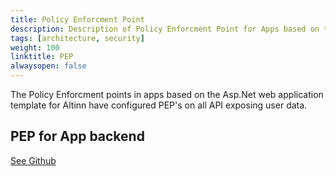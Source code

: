 ```yaml
---
title: Policy Enforcment Point
description: Description of Policy Enforcment Point for Apps based on the .Net web template for Altinn Apps
tags: [architecture, security]
weight: 100
linktitle: PEP
alwaysopen: false
---
```


The Policy Enforcment points in apps based on the Asp.Net web application template for Altinn have
configured PEP's on all API exposing user data.

## PEP for App backend

[See Github](https://github.com/Altinn/altinn-studio/issues/71)















